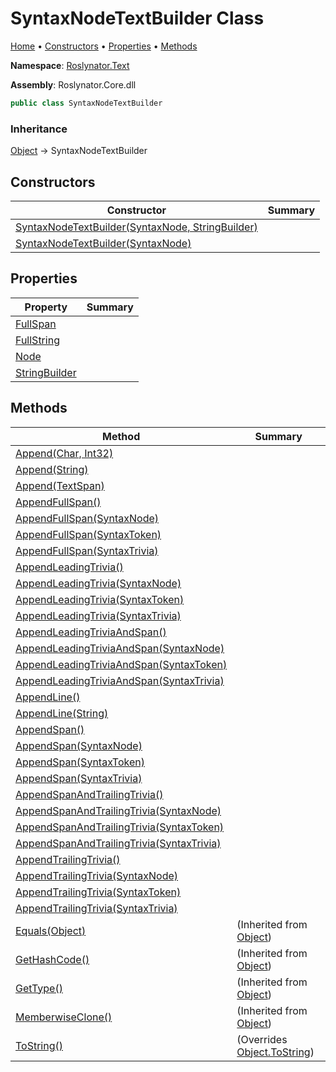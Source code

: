 # SyntaxNodeTextBuilder Class

[Home](../../../README.md) &#x2022; [Constructors](#constructors) &#x2022; [Properties](#properties) &#x2022; [Methods](#methods)

**Namespace**: [Roslynator.Text](../README.md)

**Assembly**: Roslynator\.Core\.dll

```csharp
public class SyntaxNodeTextBuilder
```

### Inheritance

[Object](https://docs.microsoft.com/en-us/dotnet/api/system.object) &#x2192; SyntaxNodeTextBuilder

## Constructors

| Constructor | Summary |
| ----------- | ------- |
| [SyntaxNodeTextBuilder(SyntaxNode, StringBuilder)](-ctor/README.md#3805750387) | |
| [SyntaxNodeTextBuilder(SyntaxNode)](-ctor/README.md#665445404) | |

## Properties

| Property | Summary |
| -------- | ------- |
| [FullSpan](FullSpan/README.md) | |
| [FullString](FullString/README.md) | |
| [Node](Node/README.md) | |
| [StringBuilder](StringBuilder/README.md) | |

## Methods

| Method | Summary |
| ------ | ------- |
| [Append(Char, Int32)](Append/README.md#2211060326) | |
| [Append(String)](Append/README.md#1169683241) | |
| [Append(TextSpan)](Append/README.md#3725216373) | |
| [AppendFullSpan()](AppendFullSpan/README.md#2622965618) | |
| [AppendFullSpan(SyntaxNode)](AppendFullSpan/README.md#686986334) | |
| [AppendFullSpan(SyntaxToken)](AppendFullSpan/README.md#1511645977) | |
| [AppendFullSpan(SyntaxTrivia)](AppendFullSpan/README.md#2757889332) | |
| [AppendLeadingTrivia()](AppendLeadingTrivia/README.md#1931238751) | |
| [AppendLeadingTrivia(SyntaxNode)](AppendLeadingTrivia/README.md#2041490014) | |
| [AppendLeadingTrivia(SyntaxToken)](AppendLeadingTrivia/README.md#3849741396) | |
| [AppendLeadingTrivia(SyntaxTrivia)](AppendLeadingTrivia/README.md#3361500366) | |
| [AppendLeadingTriviaAndSpan()](AppendLeadingTriviaAndSpan/README.md#841599402) | |
| [AppendLeadingTriviaAndSpan(SyntaxNode)](AppendLeadingTriviaAndSpan/README.md#4278220032) | |
| [AppendLeadingTriviaAndSpan(SyntaxToken)](AppendLeadingTriviaAndSpan/README.md#410783828) | |
| [AppendLeadingTriviaAndSpan(SyntaxTrivia)](AppendLeadingTriviaAndSpan/README.md#3341322037) | |
| [AppendLine()](AppendLine/README.md#3675764689) | |
| [AppendLine(String)](AppendLine/README.md#4020333036) | |
| [AppendSpan()](AppendSpan/README.md#286369732) | |
| [AppendSpan(SyntaxNode)](AppendSpan/README.md#2719838062) | |
| [AppendSpan(SyntaxToken)](AppendSpan/README.md#3348585577) | |
| [AppendSpan(SyntaxTrivia)](AppendSpan/README.md#3538978791) | |
| [AppendSpanAndTrailingTrivia()](AppendSpanAndTrailingTrivia/README.md#4161470169) | |
| [AppendSpanAndTrailingTrivia(SyntaxNode)](AppendSpanAndTrailingTrivia/README.md#3817704394) | |
| [AppendSpanAndTrailingTrivia(SyntaxToken)](AppendSpanAndTrailingTrivia/README.md#172220900) | |
| [AppendSpanAndTrailingTrivia(SyntaxTrivia)](AppendSpanAndTrailingTrivia/README.md#4285036613) | |
| [AppendTrailingTrivia()](AppendTrailingTrivia/README.md#3135568974) | |
| [AppendTrailingTrivia(SyntaxNode)](AppendTrailingTrivia/README.md#3371970503) | |
| [AppendTrailingTrivia(SyntaxToken)](AppendTrailingTrivia/README.md#2929282898) | |
| [AppendTrailingTrivia(SyntaxTrivia)](AppendTrailingTrivia/README.md#1945253139) | |
| [Equals(Object)](https://docs.microsoft.com/en-us/dotnet/api/system.object.equals) |  \(Inherited from [Object](https://docs.microsoft.com/en-us/dotnet/api/system.object)\) |
| [GetHashCode()](https://docs.microsoft.com/en-us/dotnet/api/system.object.gethashcode) |  \(Inherited from [Object](https://docs.microsoft.com/en-us/dotnet/api/system.object)\) |
| [GetType()](https://docs.microsoft.com/en-us/dotnet/api/system.object.gettype) |  \(Inherited from [Object](https://docs.microsoft.com/en-us/dotnet/api/system.object)\) |
| [MemberwiseClone()](https://docs.microsoft.com/en-us/dotnet/api/system.object.memberwiseclone) |  \(Inherited from [Object](https://docs.microsoft.com/en-us/dotnet/api/system.object)\) |
| [ToString()](ToString/README.md) |  \(Overrides [Object.ToString](https://docs.microsoft.com/en-us/dotnet/api/system.object.tostring)\) |

